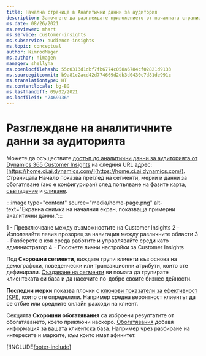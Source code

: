 ```yaml
---
title: Начална страница в Аналитични данни за аудитория
description: Започнете да разглеждате приложението от началната страница.
ms.date: 08/26/2021
ms.reviewer: mhart
ms.service: customer-insights
ms.subservice: audience-insights
ms.topic: conceptual
author: NimrodMagen
ms.author: nimagen
manager: shellyha
ms.openlocfilehash: 55c0313d1dbf7fb6774c058a6784cf02821d9133
ms.sourcegitcommit: b9a81c2acd42d774669d2db3d0430c7d81de991c
ms.translationtype: HT
ms.contentlocale: bg-BG
ms.lasthandoff: 09/02/2021
ms.locfileid: "7469936"
---
```

# <a name="explore-audience-insights"></a>Разглеждане на аналитичните данни за аудиторията

Можете да осъществите [достъп до аналитични данни за аудиторията от Dynamics 365 Customer Insights](https://home.ci.ai.dynamics.com/) на следния URL адрес: [https://home.ci.ai.dynamics.com/](https://home.ci.ai.dynamics.com/).
Страницата **Начало** показва преглед на сегменти, мерки и данни за обогатяване (ако е конфигуриран) след попълване на фазите [карта](map-entities.md), [съвпадение](match-entities.md) и [сливане](merge-entities.md).

:::image type="content" source="media/home-page.png" alt-text="Екранна снимка на началния екран, показваща примерни аналитични данни.":::

1 - Превключване между възможностите на Customer Insights 2 - Използвайте левия прозорец за навигация между различните области 3 - Разберете в коя среда работите и управлявайте среди като администратор 4 - Посочете лични настройки за Customer Insights

Под **Скорошни сегменти**, виждате групи клиенти въз основа на демографски, поведенчески или транзакционни атрибути, които сте дефинирали. [Създаване на сегменти](segments.md) ви помага да групирате клиентската си база и да насочите по-добре своите бизнес дейности.

**Последни мерки** показва плочки с [ключови показатели за ефективност (KPI)](measures.md), които сте определили. Например средна вероятност клиентът да се отбие или средните онлайн разходи на клиент.

Секцията **Скорошни обогатявания** са изброени резултатите от обогатяването, което приключи наскоро. [Обогатявания](enrichment-hub.md) добавя информация за вашата клиентска база. Например чрез разбиране на интересите и марките, към които имат афинитет.

[!INCLUDE[footer-include](../includes/footer-banner.md)]
